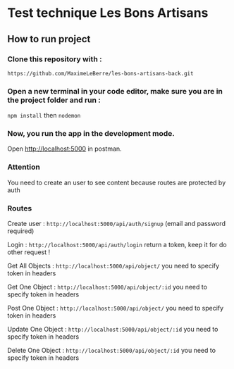 # Test technique Les Bons Artisans
## How to run project

### Clone this repository with :
`https://github.com/MaximeLeBerre/les-bons-artisans-back.git`
### Open a new terminal in your code editor, make sure you are in the project folder and run :
`npm install` then
`nodemon`

### Now, you run the app in the development mode.
Open [http://localhost:5000](http://localhost:5000) in postman.

### Attention 
You need to create an user to see content because routes are protected by auth

### Routes 

Create user : `http://localhost:5000/api/auth/signup` (email and password required)

Login : `http://localhost:5000/api/auth/login` return a token, keep it for do other request !

Get All Objects : `http://localhost:5000/api/object/` you need to specify token in headers

Get One Object : `http://localhost:5000/api/object/:id` you need to specify token in headers

Post One Object : `http://localhost:5000/api/object/` you need to specify token in headers

Update One Object : `http://localhost:5000/api/object/:id` you need to specify token in headers

Delete One Object : `http://localhost:5000/api/object/:id` you need to specify token in headers
